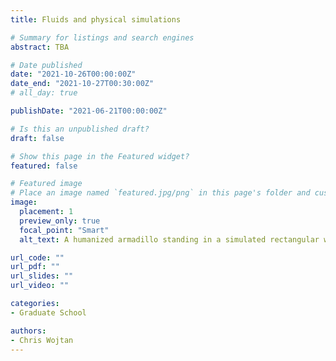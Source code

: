 ```yaml
---
title: Fluids and physical simulations

# Summary for listings and search engines
abstract: TBA

# Date published
date: "2021-10-26T00:00:00Z"
date_end: "2021-10-27T00:30:00Z"
# all_day: true

publishDate: "2021-06-21T00:00:00Z"

# Is this an unpublished draft?
draft: false

# Show this page in the Featured widget?
featured: false

# Featured image
# Place an image named `featured.jpg/png` in this page's folder and customize its options here.
image:
  placement: 1
  preview_only: true
  focal_point: "Smart"
  alt_text: A humanized armadillo standing in a simulated rectangular water body

url_code: ""
url_pdf: ""
url_slides: ""
url_video: ""

categories:
- Graduate School

authors:
- Chris Wojtan
---
```

